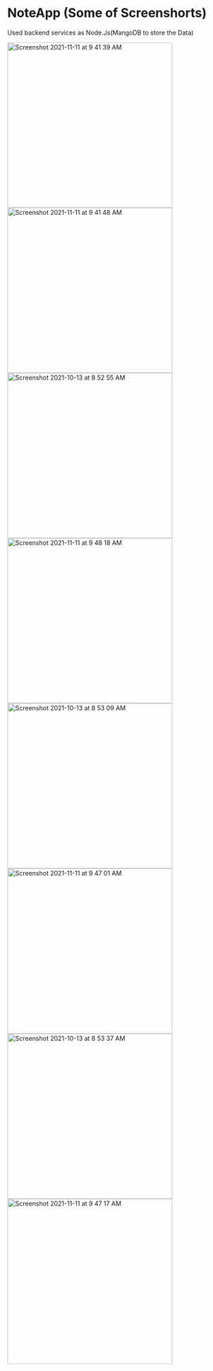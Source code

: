 # NoteApp (Some of Screenshorts)

Used backend services as Node.Js(MangoDB to store the Data)

<img width="374" alt="Screenshot 2021-11-11 at 9 41 39 AM" src="https://user-images.githubusercontent.com/93616134/141237356-85d1ec68-ba25-4f5f-a20a-a2860e6a6354.png">

<img width="374" alt="Screenshot 2021-11-11 at 9 41 48 AM" src="https://user-images.githubusercontent.com/93616134/141237362-0cc70515-e4f1-4c12-9ec8-7ed11779110e.png">

<img width="374" alt="Screenshot 2021-10-13 at 8 52 55 AM" src="https://user-images.githubusercontent.com/93616134/141237365-e22ad11a-6d7a-465c-aa66-beb2ea9319f2.png">

<img width="374" alt="Screenshot 2021-11-11 at 9 48 18 AM" src="https://user-images.githubusercontent.com/93616134/141237371-39478338-feee-4c52-8dbf-711d088df70a.png">

<img width="374" alt="Screenshot 2021-10-13 at 8 53 09 AM" src="https://user-images.githubusercontent.com/93616134/141237378-f003a540-7450-4c8a-942a-700d5aac7a67.png">

<img width="374" alt="Screenshot 2021-11-11 at 9 47 01 AM" src="https://user-images.githubusercontent.com/93616134/141237386-3cb39d83-6682-4624-a2c3-c4969dd83c51.png">

<img width="374" alt="Screenshot 2021-10-13 at 8 53 37 AM" src="https://user-images.githubusercontent.com/93616134/141237392-18546e77-94ae-4a97-9877-5159172dd04c.png">

<img width="374" alt="Screenshot 2021-11-11 at 9 47 17 AM" src="https://user-images.githubusercontent.com/93616134/141237402-402875f9-e846-465b-85e8-551e28ffcbb3.png">


